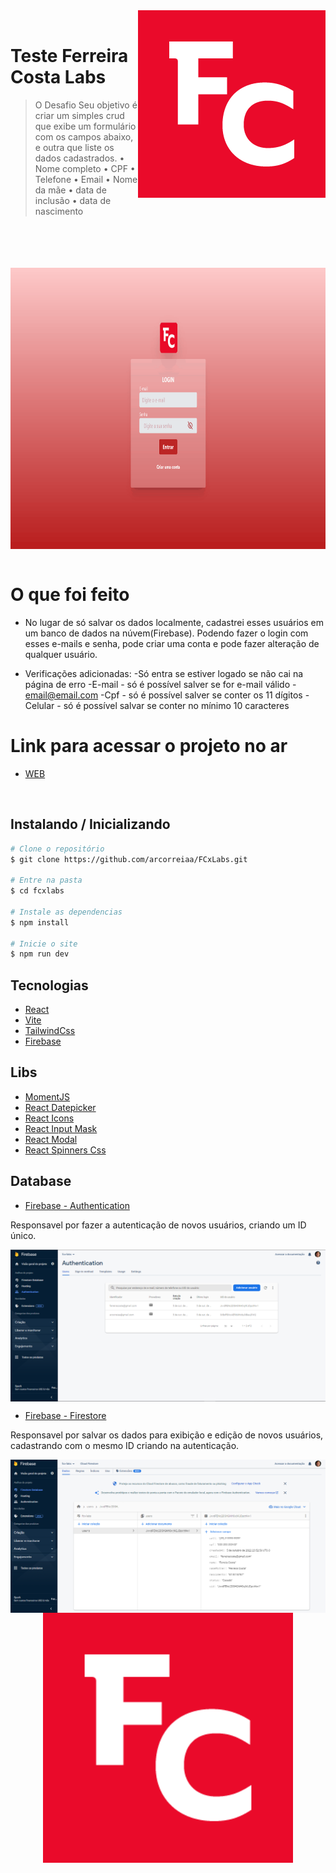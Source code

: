 <img src="https://github.com/arcorreiaa/FCxLabs/blob/master/public/fc.png" alt="Logo of the project" align="right">
</br>

# Teste Ferreira Costa Labs 

> O Desafio
Seu objetivo é criar um simples crud que exibe um
formulário com os campos abaixo, e outra que liste os dados cadastrados.
• Nome completo
• CPF
• Telefone
• Email
• Nome da mãe
• data de inclusão
• data de nascimento

</br>
</br>
<div align="center">
</br></br>
 
<img src="https://github.com/arcorreiaa/FCxLabs/blob/master/src/img/fclabs.gif" width="900" height="450" alt="Logo of the project" align="center">
</div>
</br>

# O que foi feito

- No lugar de só salvar os dados localmente, cadastrei esses usuários em um banco de dados na núvem(Firebase). Podendo fazer o login com esses e-mails e senha, pode criar uma conta e pode fazer alteração de qualquer usuário.

- Verificações adicionadas:
-Só entra se estiver logado se não cai na página de erro
-E-mail - só é possível salver se for e-mail válido - email@email.com
-Cpf - só é possível salver se conter os 11 dígitos
-Celular - só é possível salvar se conter no mínimo 10 caracteres

# Link para acessar o projeto no ar

- [WEB](https://fcx-labs.web.app/)

</br>

## Instalando / Inicializando

```bash
# Clone o repositório
$ git clone https://github.com/arcorreiaa/FCxLabs.git

# Entre na pasta
$ cd fcxlabs

# Instale as dependencias
$ npm install

# Inicie o site
$ npm run dev
```

## Tecnologias

- [React](https://pt-br.reactjs.org/)
- [Vite](https://vitejs.dev/)
- [TailwindCss](https://tailwindcss.com/)
- [Firebase](https://firebase.google.com/)

## Libs

- [MomentJS](https://momentjs.com/)
- [React Datepicker](https://reactdatepicker.com/)
- [React Icons](https://react-icons.github.io/react-icons/)
- [React Input Mask](https://github.com/sanniassin/react-input-mask)
- [React Modal](https://www.npmjs.com/package/react-modal)
- [React Spinners Css](https://www.npmjs.com/package/react-spinners-css)



## Database

- [Firebase - Authentication](https://firebase.google.com/docs/auth?hl=pt-br)

Responsavel por fazer a autenticação de novos usuários, criando um ID único.

<img src="https://github.com/arcorreiaa/FCxLabs/blob/master/src/img/authentication.png" alt="Logo of the project" align="center">

- [Firebase - Firestore](https://firebase.google.com/docs/firestore?hl=pt-br)

Responsavel por salvar os dados para exibição e edição de novos usuários, cadastrando com o mesmo ID criando na autenticação.

<img src="https://github.com/arcorreiaa/FCxLabs/blob/master/src/img/cloud-firestore.png" alt="Logo of the project" align="center">

</br>

<div align="center">
<img src="https://github.com/arcorreiaa/FCxLabs/blob/master/public/fc.png" width="400" height="400" alt="Logo of the project" align="center">
 </div>
